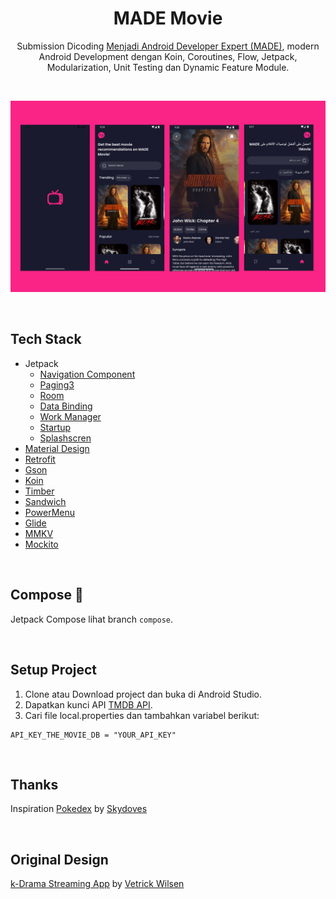 <h1 align="center">MADE Movie</h1>
<p align="center">Submission Dicoding <a href="https://www.dicoding.com/academies/165">Menjadi Android Developer Expert (MADE)</a>, modern Android Development dengan Koin, Coroutines, Flow, Jetpack, Modularization, Unit Testing dan Dynamic Feature Module.</p>

<br>

<p align="center" width="100%">
    <img src="./previews/ss.png" />
</p>

<br>

## Tech Stack

- Jetpack
    - [Navigation Component](https://developer.android.com/jetpack/androidx/releases/navigation)
    - [Paging3](https://developer.android.com/jetpack/androidx/releases/paging)
    - [Room](https://developer.android.com/jetpack/androidx/releases/room)
    - [Data Binding](https://developer.android.com/jetpack/androidx/releases/databinding)
    - [Work Manager](https://developer.android.com/jetpack/androidx/releases/work)
    - [Startup](https://developer.android.com/jetpack/androidx/releases/startup)
    - [Splashscren](https://developer.android.com/jetpack/androidx/releases/core#core-splashscreen-1.0.0)
- [Material Design](https://m2.material.io/)
- [Retrofit](https://github.com/square/retrofit)
- [Gson](https://github.com/google/gson)
- [Koin](https://insert-koin.io/)
- [Timber](https://github.com/JakeWharton/timber)
- [Sandwich](https://github.com/skydoves/sandwich)
- [PowerMenu](https://github.com/skydoves/powermenu)
- [Glide](https://bumptech.github.io/glide/)
- [MMKV](https://github.com/Tencent/MMKV)
- [Mockito](https://site.mockito.org/)

<br>

## Compose 🚧

Jetpack Compose lihat branch `compose`. 

<br>

## Setup Project

1. Clone atau Download project dan buka di Android Studio.
2. Dapatkan kunci API [TMDB API](https://www.themoviedb.org/).
3. Cari file local.properties dan tambahkan variabel berikut:
```properties
API_KEY_THE_MOVIE_DB = "YOUR_API_KEY"
```

<br>

## Thanks

Inspiration [Pokedex](https://github.com/skydoves/Pokedex) by [Skydoves](https://github.com/skydoves)

<br>

## Original Design

[k-Drama Streaming App](https://dribbble.com/shots/17142577-K-Drama-Streaming-App) by [Vetrick Wilsen](https://dribbble.com/vetrickwilsen)

